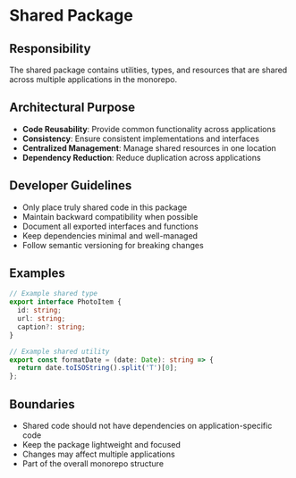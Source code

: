 # Shared Package

## Responsibility
The shared package contains utilities, types, and resources that are shared across multiple applications in the monorepo.

## Architectural Purpose
- **Code Reusability**: Provide common functionality across applications
- **Consistency**: Ensure consistent implementations and interfaces
- **Centralized Management**: Manage shared resources in one location
- **Dependency Reduction**: Reduce duplication across applications

## Developer Guidelines
- Only place truly shared code in this package
- Maintain backward compatibility when possible
- Document all exported interfaces and functions
- Keep dependencies minimal and well-managed
- Follow semantic versioning for breaking changes

## Examples
```typescript
// Example shared type
export interface PhotoItem {
  id: string;
  url: string;
  caption?: string;
}

// Example shared utility
export const formatDate = (date: Date): string => {
  return date.toISOString().split('T')[0];
};
```

## Boundaries
- Shared code should not have dependencies on application-specific code
- Keep the package lightweight and focused
- Changes may affect multiple applications
- Part of the overall monorepo structure